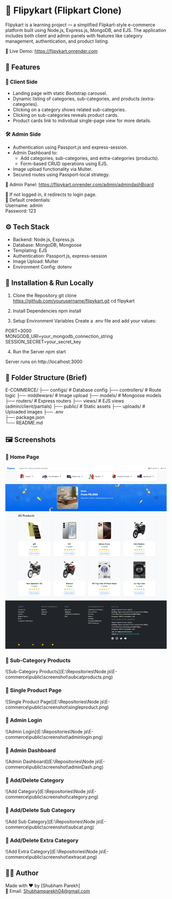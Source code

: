 # 🛒 Flipykart (Flipkart Clone)

Flipykart is a learning project — a simplified Flipkart-style e-commerce platform built using Node.js, Express.js, MongoDB, and EJS. The application includes both client and admin panels with features like category management, authentication, and product listing.

🔗 Live Demo: https://flipykart.onrender.com

## 📌 Features

### 👥 Client Side

- Landing page with static Bootstrap carousel.
- Dynamic listing of categories, sub-categories, and products (extra-categories).
- Clicking on a category shows related sub-categories.
- Clicking on sub-categories reveals product cards.
- Product cards link to individual single-page view for more details.

### 🛠️ Admin Side

- Authentication using Passport.js and express-session.
- Admin Dashboard to:
  - Add categories, sub-categories, and extra-categories (products).
  - Form-based CRUD operations using EJS.
- Image upload functionality via Multer.
- Secured routes using Passport-local strategy.

🛂 Admin Panel: https://flipykart.onrender.com/admin/admindashBoard

🔐 If not logged in, it redirects to login page.  
🔑 Default credentials:  
Username: admin  
Password: 123

## ⚙️ Tech Stack

- Backend: Node.js, Express.js
- Database: MongoDB, Mongoose
- Templating: EJS
- Authentication: Passport.js, express-session
- Image Upload: Multer
- Environment Config: dotenv

## 🧾 Installation & Run Locally

1. Clone the Repository
   git clone https://github.com/yourusername/flipykart.git
   cd flipykart

2. Install Dependencies
   npm install

3. Setup Environment Variables
   Create a .env file and add your values:

PORT=3000  
MONGODB_URI=your_mongodb_connection_string  
SESSION_SECRET=your_secret_key

4. Run the Server
   npm start

Server runs on http://localhost:3000

## 📂 Folder Structure (Brief)

E-COMMERCE/
├── configs/ # Database config
├── controllers/ # Route logic
├── middleware/ # Image upload
├── models/ # Mongoose models
├── routers/ # Express routers
├── views/ # EJS views (admin/client/partials)
├── public/ # Static assets
├── uploads/ # Uploaded images
├── .env  
├── package.json  
└── README.md

## 🖼️ Screenshots

### 🔷 Home Page

![Home Page](public/screenshot/homescreen.png)

### 🔷 Sub-Category Products

![Sub-Category Products](E:\Repositories\Node js\E-commerce\public\screenshot\subcatproducts.png)

### 🔷 Single Product Page

![Single Product Page](E:\Repositories\Node js\E-commerce\public\screenshot\singleproduct.png)

### 🔷 Admin Login

![Admin Login](E:\Repositories\Node js\E-commerce\public\screenshot\adminlogin.png)

### 🔷 Admin Dashboard

![Admin Dashboard](E:\Repositories\Node js\E-commerce\public\screenshot\adminDash.png)

### 🔷 Add/Delete Category

![Add Category](E:\Repositories\Node js\E-commerce\public\screenshot\category.png)

### 🔷 Add/Delete Sub Category

![Add Sub Category](E:\Repositories\Node js\E-commerce\public\screenshot\subcat.png)

### 🔷 Add/Delete Extra Category

![Add Extra Category](E:\Repositories\Node js\E-commerce\public\screenshot\extracat.png)

## 🙋‍♂️ Author

Made with ❤️ by [Shubham Parekh]  
📧 Email: Shubhamparekh04@gmail.com
